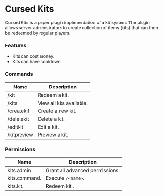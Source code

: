# Cursed Kits

Cursed Kits is a paper plugin implementation of a kit system.
The plugin allows server administrators to create collection
of items (kits) that can then be redeemed by regular players.

### Features

- Kits can cost money.
- Kits can have cooldown.

### Commands

| Name               | Description              |
|--------------------|--------------------------|
| /kit <name>        | Redeem a kit.            |
| /kits              | View all kits available. |
| /createkit <name>  | Create a new kit.        |
| /deletekit <name>  | Delete a kit.            |
| /editkit <name>    | Edit a kit.              |
| /kitpreview <name> | Preview a kit.           |

### Permissions

| Name                | Description                     |
|---------------------|---------------------------------|
| kits.admin          | Grant all advanced permissions. |
| kits.command.<name> | Execute `/<name>`.              |
| kits.kit.<name>     | Redeem kit <name>.              |